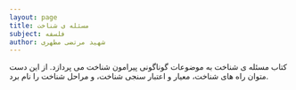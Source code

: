 ```yaml
---
layout: page
title: مسئله ی شناخت
subject: فلسفه
author: شهید مرتضی مطهری
---
```


کتاب مسئله ی شناخت به موضوعات گوناگونی پیرامون شناخت می پردازد. از این دست متوان راه های شناخت، معیار و اعتبار سنجی شناخت، و مراحل شناخت را نام برد.
